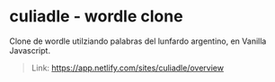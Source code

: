 # culiadle - wordle clone

Clone de wordle utilziando palabras del lunfardo argentino, en Vanilla Javascript.

>Link: https://app.netlify.com/sites/culiadle/overview
